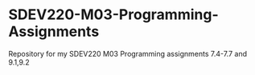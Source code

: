 # SDEV220-M03-Programming-Assignments
Repository for my SDEV220 M03 Programming assignments 7.4-7.7 and 9.1,9.2
